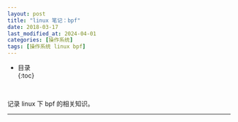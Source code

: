 ```yaml
---
layout: post
title: "linux 笔记：bpf"
date: 2018-03-17
last_modified_at: 2024-04-01
categories: [操作系统]
tags: [操作系统 linux bpf]
---
```


* 目录  
{:toc}
<br/>


记录 linux 下 bpf 的相关知识。  

---